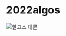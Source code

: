 # 2022algos
![알고스 대문](https://user-images.githubusercontent.com/81564554/161046238-068e9cdf-185e-4e1f-8e8d-bd885c51fa72.png)

